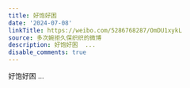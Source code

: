 ```yaml
---
title: 好饱好困
date: '2024-07-08'
linkTitle: https://weibo.com/5286768287/OmDU1xykL
source: 多次婉拒久保织织的微博
description: 好饱好困  ...
disable_comments: true
---
```

好饱好困  ...